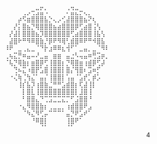 ⠀⠀⠀⠀⠀⠀⠀⠀⠀⠀⠀⠀⠀⠀⠀⠀⣀⠀⠀⠀⠀⠀⠀⣀⠀⠀⠀⠀⠀⠀⠀⠀⠀⠀⠀⠀⠀⠀⠀⠀
⠀⠀⠀⠀⠀⠀⠀⠀⠀⠀⠀⠀⢀⡠⢒⣩⣥⠡⠀⠀⠀⠀⠌⣬⣍⡒⢄⡀⠀⠀⠀⠀⠀⠀⠀⠀⠀⠀⠀⠀
⠀⠀⠀⠀⠀⠀⠀⠀⠀⠀⠀⡴⠫⣶⣿⣿⣿⣧⡑⢄⡠⢊⣼⣿⣿⣿⣦⠝⢆⠀⠀⠀⠀⠀⠀⠀⠀⠀⠀⠀
⠀⠀⠀⠀⠀⠀⠀⠀⠀⠀⡜⡅⣿⣦⡙⢿⣿⣿⣿⣦⣴⣿⣿⣿⡿⢋⣴⣿⢨⢣⠀⠀⠀⠀⠀⠀⠀⠀⠀⠀
⠀⠀⠀⠀⠀⠀⠀⠀⠀⡜⣼⡇⣿⣿⣿⣦⡹⣿⣿⣿⣿⣿⣿⢋⣴⣿⣿⣿⢸⣧⢣⠀⠀⠀⠀⠀⠀⠀⠀⠀
⠀⠀⠀⠀⠀⠀⠀⠀⠀⣼⣿⠗⠛⠻⠿⣿⣷⡘⡿⠟⠻⢿⢃⣾⣿⠿⠟⠛⠺⣿⣧⠀⠀⠀⠀⠀⠀⠀⠀⠀
⠀⠀⠀⠀⠀⠀⠀⠀⠸⠟⠀⣀⢀⣄⣀⠈⠙⡗⣰⠿⠿⣆⢺⠋⠁⣀⣤⡀⣀⠈⠻⠇⠀⠀⠀⠀⠀⠀⠀⠀
⠀⠀⠀⠀⠀⠀⠀⠀⢀⢦⣍⡛⠶⣤⠤⠜⣀⣤⠀⣶⣶⠀⣤⣐⠣⢤⣤⠶⢛⣩⡶⡀⠀⠀⠀⠀⠀⠀⠀⠀
⠀⠀⠀⠀⠀⠀⠀⠀⠈⢧⡙⢿⣷⡆⣶⣿⡿⢋⢸⣿⣿⡆⡙⢿⣿⣶⢰⣾⡿⢋⡼⠀⠀⠀⠀⠀⠀⠀⠀⠀
⠀⠀⠀⠀⠀⠀⠀⠀⠀⠀⢙⠦⣍⠰⣿⡟⣡⣿⢸⣿⣿⡇⣿⡌⢻⣿⠆⣩⠶⡋⠀⠀⠀⠀⠀⠀⠀⠀⠀⠀
⠀⠀⠀⠀⠀⠀⠀⠀⠀⠐⢌⢷⢈⢳⣌⠁⣤⡌⢸⣿⣿⡇⢡⣤⠈⣡⡞⡁⡾⡡⠀⠀⠀⠀⠀⠀⠀⠀⠀⠀
⠀⠀⠀⠀⠀⠀⠀⠀⠀⠀⠀⢸⡎⣧⡹⢰⣿⣷⣈⠛⠛⣡⣾⣿⡆⢏⣼⢸⡇⠀⠀⠀⠀⠀⠀⠀⠀⠀⠀⠀
⠀⠀⠀⠀⠀⠀⠀⠀⠀⠀⠀⠀⡇⣿⣇⢸⣿⣿⣿⣿⣿⣿⣿⣿⡇⣸⣿⢸⠀⠀⠀⠀⠀⠀⠀⠀⠀⠀⠀⠀
⠀⠀⠀⠀⠀⠀⠀⠀⠀⠀⠀⠀⠃⣿⣿⣄⠙⢉⣩⣉⣉⣍⡉⠋⣨⣿⣿⠘⠀⠀⠀⠀⠀⠀⠀⠀⠀⠀⠀⠀
⠀⠀⠀⠀⠀⠀⠀⠀⠀⠀⠀⠐⣄⠻⣿⣿⣷⡆⢀⣀⣀⡀⢰⣾⣿⣿⠟⣠⠀⠀⠀⠀⠀⠀⠀⠀⠀⠀⠀⠀
⠀⠀⠀⠀⠀⠀⠀⠀⠀⠀⠀⠀⠈⠳⣌⠻⢋⡤⠉⠉⠉⠁⣤⡙⠟⣡⠞⠁⠀⠀⠀⠀⠀⠀⠀⠀⠀⠀⠀⠀
⠀⠀⠀⠀⠀⠀⠀⠀⠀⠀⠀⠀⠀⠀⠘⠿⣿⡇⠀⠀⠀⠀⢸⣿⠟⠁⠀⠀⠀⠀⠀⠀⠀⠀⠀⠀⠀⠀⠀⠀
⠀⠀⠀⠀⠀⠀⠀⠀⠀⠀⠀⠀⠀⠀⠀⠀⠈⠁⠀⠀⠀⠀⠈⠁⠀⠀⠀⠀⠀⠀⠀⠀⠀⠀⠀⠀⠀⠀⠀⠀
⠀⠀⠀⠀⠀⠀⠀⠀⠀⠀⠀⠀⠀⠀⠀⠀⠀⠀⠀⠀⠀⠀⠀⠀⠀⠀⠀⠀⠀⠀⠀⠀⠀⠀⠀⠀⠀⠀⠀⠀
4
